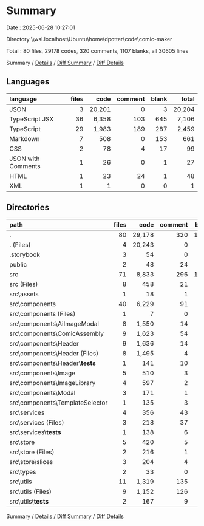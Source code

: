 # Summary

Date : 2025-06-28 10:27:01

Directory \\\\wsl.localhost\\Ubuntu\\home\\dpotter\\code\\comic-maker

Total : 80 files,  29178 codes, 320 comments, 1107 blanks, all 30605 lines

Summary / [Details](details.md) / [Diff Summary](diff.md) / [Diff Details](diff-details.md)

## Languages
| language | files | code | comment | blank | total |
| :--- | ---: | ---: | ---: | ---: | ---: |
| JSON | 3 | 20,201 | 0 | 3 | 20,204 |
| TypeScript JSX | 36 | 6,358 | 103 | 645 | 7,106 |
| TypeScript | 29 | 1,983 | 189 | 287 | 2,459 |
| Markdown | 7 | 508 | 0 | 153 | 661 |
| CSS | 2 | 78 | 4 | 17 | 99 |
| JSON with Comments | 1 | 26 | 0 | 1 | 27 |
| HTML | 1 | 23 | 24 | 1 | 48 |
| XML | 1 | 1 | 0 | 0 | 1 |

## Directories
| path | files | code | comment | blank | total |
| :--- | ---: | ---: | ---: | ---: | ---: |
| . | 80 | 29,178 | 320 | 1,107 | 30,605 |
| . (Files) | 4 | 20,243 | 0 | 30 | 20,273 |
| .storybook | 3 | 54 | 0 | 5 | 59 |
| public | 2 | 48 | 24 | 2 | 74 |
| src | 71 | 8,833 | 296 | 1,070 | 10,199 |
| src (Files) | 8 | 458 | 21 | 70 | 549 |
| src\\assets | 1 | 18 | 1 | 1 | 20 |
| src\\components | 40 | 6,229 | 91 | 665 | 6,985 |
| src\\components (Files) | 1 | 7 | 0 | 4 | 11 |
| src\\components\\AiImageModal | 8 | 1,550 | 14 | 166 | 1,730 |
| src\\components\\ComicAssembly | 9 | 1,623 | 54 | 170 | 1,847 |
| src\\components\\Header | 9 | 1,636 | 14 | 185 | 1,835 |
| src\\components\\Header (Files) | 8 | 1,495 | 4 | 162 | 1,661 |
| src\\components\\Header\\__tests__ | 1 | 141 | 10 | 23 | 174 |
| src\\components\\Image | 5 | 510 | 3 | 56 | 569 |
| src\\components\\ImageLibrary | 4 | 597 | 2 | 49 | 648 |
| src\\components\\Modal | 3 | 171 | 1 | 22 | 194 |
| src\\components\\TemplateSelector | 1 | 135 | 3 | 13 | 151 |
| src\\services | 4 | 356 | 43 | 52 | 451 |
| src\\services (Files) | 3 | 218 | 37 | 32 | 287 |
| src\\services\\__tests__ | 1 | 138 | 6 | 20 | 164 |
| src\\store | 5 | 420 | 5 | 72 | 497 |
| src\\store (Files) | 2 | 216 | 1 | 53 | 270 |
| src\\store\\slices | 3 | 204 | 4 | 19 | 227 |
| src\\types | 2 | 33 | 0 | 6 | 39 |
| src\\utils | 11 | 1,319 | 135 | 204 | 1,658 |
| src\\utils (Files) | 9 | 1,152 | 126 | 175 | 1,453 |
| src\\utils\\__tests__ | 2 | 167 | 9 | 29 | 205 |

Summary / [Details](details.md) / [Diff Summary](diff.md) / [Diff Details](diff-details.md)